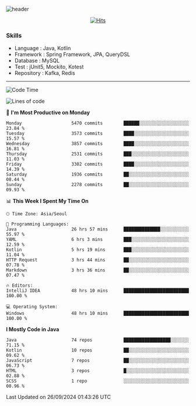 <!-- Github Profile Readme로 프로필 꾸미기 : https://zzsza.github.io/development/2020/07/10/make-github-profile-readme/ -->

<!-- github theme -->
  <!-- 
    ![header](https://capsule-render.vercel.app/api?type=slice&color=e0f0e3&height=150&section=header&text=beasy&fontSize=45)
  -->
  ![header](https://capsule-render.vercel.app/api?type=soft&color=e0f0e3&height=150&section=header&text=Choi-YongSeok&fontSize=55&animation=twinkling)


<!-- hits count : https://hits.seeyoufarm.com/ -->
<div align=center>
    
  [![Hits](https://hits.seeyoufarm.com/api/count/incr/badge.svg?url=https%3A%2F%2Fgithub.com%2Fchoi-ys&count_bg=%2379C83D&title_bg=%23555555&icon=&icon_color=%23E7E7E7&title=hits&edge_flat=false)](https://hits.seeyoufarm.com)

</div>


<!-- Committed Top Lang -->
<div align=center>
</div>


### Skills
 - Language : Java, Kotlin
 - Framework : Spring Framework, JPA, QueryDSL
 - Database : MySQL
 - Test : jUnit5, Mockito, Kotest
 - Repository : Kafka, Redis

---

<!--START_SECTION:waka-->
![Code Time](http://img.shields.io/badge/Code%20Time-4%2C642%20hrs%2037%20mins-blue)

![Lines of code](https://img.shields.io/badge/From%20Hello%20World%20I%27ve%20Written-15.0%20million%20lines%20of%20code-blue)

📅 **I'm Most Productive on Monday** 

```text
Monday                   5470 commits        ██████░░░░░░░░░░░░░░░░░░░   23.84 % 
Tuesday                  3573 commits        ████░░░░░░░░░░░░░░░░░░░░░   15.57 % 
Wednesday                3857 commits        ████░░░░░░░░░░░░░░░░░░░░░   16.81 % 
Thursday                 2531 commits        ███░░░░░░░░░░░░░░░░░░░░░░   11.03 % 
Friday                   3302 commits        ████░░░░░░░░░░░░░░░░░░░░░   14.39 % 
Saturday                 1936 commits        ██░░░░░░░░░░░░░░░░░░░░░░░   08.44 % 
Sunday                   2278 commits        ██░░░░░░░░░░░░░░░░░░░░░░░   09.93 % 
```


📊 **This Week I Spent My Time On** 

```text
🕑︎ Time Zone: Asia/Seoul

💬 Programming Languages: 
Java                     26 hrs 57 mins      ██████████████░░░░░░░░░░░   55.97 % 
YAML                     6 hrs 3 mins        ███░░░░░░░░░░░░░░░░░░░░░░   12.59 % 
Kotlin                   5 hrs 19 mins       ███░░░░░░░░░░░░░░░░░░░░░░   11.04 % 
HTTP Request             3 hrs 44 mins       ██░░░░░░░░░░░░░░░░░░░░░░░   07.78 % 
Markdown                 3 hrs 36 mins       ██░░░░░░░░░░░░░░░░░░░░░░░   07.47 % 

🔥 Editors: 
IntelliJ IDEA            48 hrs 10 mins      █████████████████████████   100.00 % 

💻 Operating System: 
Windows                  48 hrs 10 mins      █████████████████████████   100.00 % 
```

**I Mostly Code in Java** 

```text
Java                     74 repos            ██████████████████░░░░░░░   71.15 % 
Kotlin                   10 repos            ██░░░░░░░░░░░░░░░░░░░░░░░   09.62 % 
JavaScript               7 repos             ██░░░░░░░░░░░░░░░░░░░░░░░   06.73 % 
HTML                     3 repos             █░░░░░░░░░░░░░░░░░░░░░░░░   02.88 % 
SCSS                     1 repo              ░░░░░░░░░░░░░░░░░░░░░░░░░   00.96 % 
```




 Last Updated on 26/09/2024 01:43:26 UTC
<!--END_SECTION:waka-->

<!-- 
![footer](https://capsule-render.vercel.app/api?section=footer&type=slice&color=e0f0e3)
-->

